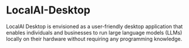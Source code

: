 # LocalAI-Desktop
LocalAI Desktop is envisioned as a user-friendly desktop application that enables individuals and businesses to run large language models (LLMs) locally on their hardware without requiring any programming knowledge.
